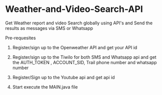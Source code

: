 # Weather-and-Video-Search-API
Get Weather report and video Search globally using API's and Send the results as messages via SMS or Whatsapp

Pre-requesites

1. Register/sign up to the Openweather API and get your API id 
2. Register/sign up to the Tiwilo for both SMS and Whatsapp api and get the AUTH_TOKEN , ACCOUNT_SID, Trail phone number and whatsapp number
3. Register/Sign up to the Youtube api and get api id


4. Start execute the MAIN.java file
